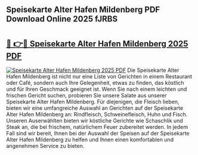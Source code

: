 ## Speisekarte Alter Hafen Mildenberg PDF Download Online 2025 fJRBS

# <h2><a href="http://gc5vxa.nevu.top/?p=Speisekarte+Alter+Hafen+Mildenberg">🔗 👉🔴 Speisekarte Alter Hafen Mildenberg 2025 PDF</a></h2>

[![Speisekarte Alter Hafen Mildenberg 2025 PDF](https://i.imgur.com/dBaPXMq.png)](http://gc5vxa.nevu.top/?p=Speisekarte+Alter+Hafen+Mildenberg)
Die Speisekarte Alter Hafen Mildenberg ist nicht nur eine Liste von Gerichten in einem Restaurant oder Café, sondern auch Ihre Gelegenheit, etwas zu finden, das köstlich und für Ihren Geschmack geeignet ist. Wenn Sie nach einem leichten und frischen Gericht suchen, probieren Sie unsere Salate aus unserer Speisekarte Alter Hafen Mildenberg. Für diejenigen, die Fleisch lieben, bieten wir eine umfangreiche Auswahl an Gerichten auf der Speisekarte Alter Hafen Mildenberg an: Rindfleisch, Schweinefleisch, Huhn und Fisch. Unseren Auserwählten bieten wir köstliche Gerichte wie Schaschlik und Steak an, die bei frischem, natürlichem Feuer zubereitet werden. In jedem Fall sind wir bereit, Ihnen bei der Auswahl der Speisen auf der Speisekarte Alter Hafen Mildenberg zu helfen und Ihnen einen komfortablen und angenehmen Service zu bieten.
